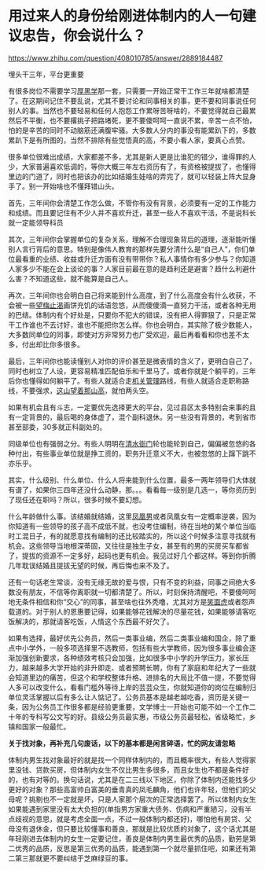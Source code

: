 # 用过来人的身份给刚进体制内的人一句建议忠告，你会说什么？

https://www.zhihu.com/question/408010785/answer/2889184487

埋头干三年，平台更重要

有很多岗位不需要学习[厚黑学](https://www.zhihu.com/search?q=%E5%8E%9A%E9%BB%91%E5%AD%A6&search_source=Entity&hybrid_search_source=Entity&hybrid_search_extra=%7B%22sourceType%22%3A%22answer%22%2C%22sourceId%22%3A2889184487%7D)那一套，只需要一开始正常干工作三年就啥都清楚了。在这期间记住不要乱说，尤其不要讨论和同事相关的事，更不要和同事说任何别人的事。当然也不要轻易和任何人抱怨工作累呀苦呀啥的，不要觉得就自己最累然后不平衡，也不要撂挑子把路堵死，更不要傻呵呵一直说不累，辛苦一点不怕，怕的是辛苦的同时不动脑筋还满腹牢骚。大多数人分内的事没有能累趴下的，多数累趴下是有所图的，当然不排除有些觉悟真的高，不要小看人家，要真心点赞。

很多单位很难出成绩，大家都差不多，尤其是新人更是比谁犯的错少，谁得罪的人少，大家普遍喜欢低调的，等你大概三年左右资历有了，有资格被提拔了，也懂得里边的门道了，同时也把该办的比如结婚生娃啥的弄完了，就可以轻装上阵大显身手了。别一开始啥也不懂拜错山头。

首先，三年间你会清楚工作怎么做，不管你有没有背景，必须要有一定的工作能力和成绩。而且要记住有不少人并不喜欢升迁，甚至一些人不喜欢干活，不是说科长就一定能领导科员

其次，三年间你会掌握单位的复杂关系，理解不合理现象背后的道理，逐渐能听懂别人言行背后的意思。特别是像伟人教育的那样先要分清什么是“自己人”，你们单位最看重的业绩、收益或升迁方面有没有带带你？私人事情你有多少参与？你知道人家多少不能在会上谈论的事？人家目前最在意的是趋利还是避害？趋什么利避什么害？不知道这些，就不能算是自己人。

再次，三年间你也会明白自己将来能到什么高度，到了什么高度会有什么收获，不会被一些[望梅止渴](https://www.zhihu.com/search?q=%E6%9C%9B%E6%A2%85%E6%AD%A2%E6%B8%B4&search_source=Entity&hybrid_search_source=Entity&hybrid_search_extra=%7B%22sourceType%22%3A%22answer%22%2C%22sourceId%22%3A2889184487%7D)画饼充饥的话语忽悠，从而傻傻滴一直努力干活，或者各种无用的巴结。体制内有个好处是，只要你不犯大的错误，没有把人得罪狠了，只是正常干工作谁也不去讨好，谁也不能把你怎么样。你也会明白，其实除了极少数能人，大多数同单位的同事，即使对方非常努力也广受欢迎，最后再看看和你也差不太多，付出却比你多很多。

最后，三年间你也能读懂别人对你的评价甚至是微表情的含义了，更明白自己了，同时也树立了人设，更容易精准匹配伯乐和千里马了。或者你就是个躺平的，三年后你也懂得如何躺平了。有些人就适合走[机关管理](https://www.zhihu.com/search?q=%E6%9C%BA%E5%85%B3%E7%AE%A1%E7%90%86&search_source=Entity&hybrid_search_source=Entity&hybrid_search_extra=%7B%22sourceType%22%3A%22answer%22%2C%22sourceId%22%3A2889184487%7D)路线，有些人就适合走职称路线，不要强求，[这山望着那山高](https://www.zhihu.com/search?q=%E8%BF%99%E5%B1%B1%E6%9C%9B%E7%9D%80%E9%82%A3%E5%B1%B1%E9%AB%98&search_source=Entity&hybrid_search_source=Entity&hybrid_search_extra=%7B%22sourceType%22%3A%22answer%22%2C%22sourceId%22%3A2889184487%7D)，就怕两头空。

如果有机会且有斗志，一定要优先选择更大的平台，见过县区太多特别会来事的且有一定背景的，最后喝的身体虚了，混个副科退休。另一些没有背景的，考到省市甚至部委，30多就正科副处的。

同级单位也有强弱之分。有些人明明在[清水衙门](https://www.zhihu.com/search?q=%E6%B8%85%E6%B0%B4%E8%A1%99%E9%97%A8&search_source=Entity&hybrid_search_source=Entity&hybrid_search_extra=%7B%22sourceType%22%3A%22answer%22%2C%22sourceId%22%3A2889184487%7D)轮也能轮到自己，偏偏被忽悠的各种付出，有些事业单位就是挣工资的，职务升迁意义不大，也被忽悠的上蹿下跳不亦乐乎。

其实，什么级别、什么单位、什么人将来能到什么位置，最多一两年领导们大体就有谱了，如果你三四年还没什么动静，那。。。看看每一级别是几选一，等你资历到了现任还在职吗？所以，很多时候不要幻想。

什么年龄做什么事。该结婚就结婚，这里[凤凰男](https://www.zhihu.com/search?q=%E5%87%A4%E5%87%B0%E7%94%B7&search_source=Entity&hybrid_search_source=Entity&hybrid_search_extra=%7B%22sourceType%22%3A%22answer%22%2C%22sourceId%22%3A2889184487%7D)或者凤凰女有一定概率逆袭，因为你知道有一些领导的孩子高不成低不就，也没考住编制，待在当地的某个单位当临时工混日子，有的就愿意找有编制的还比较踏实的，所以这个时候多注意寻找就有机会。这些领导当地根深蒂固，又往往是独生子女，甚至有的男的买房买车都省了，提拔的资源不一定多好，起码也更有机会。我见过好几个都这样。等到你折腾几年耽误结婚且提拔无望的时候，再后悔也来不及了。

还有一句话老生常谈，没有无缘无故的爱与恨，只有不变的利益，同事之间绝大多数没有朋友，不信等你离职就一切都清楚了。所以，时刻保持清醒吧，不要傻呵呵地无条件相信和你“交心”的同事，甚至啥也往外秃噜，尤其对方是[笑面虎](https://www.zhihu.com/search?q=%E7%AC%91%E9%9D%A2%E8%99%8E&search_source=Entity&hybrid_search_source=Entity&hybrid_search_extra=%7B%22sourceType%22%3A%22answer%22%2C%22sourceId%22%3A2889184487%7D)或者怨声载道的。对于别人的恩惠要记得，如果能够花钱解决的尽量花钱，如果能够请客吃饭解决的，那就请客吃饭，人情这个东西最不好欠了。

如果有选择，最好优先公务员，然后一类事业编，然后二类事业编和国企，除了重点中小学外，一般多项选择里不选教师，包括有些大学教师，因为很多事业编会逐渐加强创新要求，各种绩效考核只会加强，比如很多中小学的升学压力，家长压力，越来越多大学开始的非升即走、或者预聘长聘，你有了家庭和年纪大了一些就会知道里边的痛苦，但这个和学校整体升格、进排名的大局比不值一提，不要觉得人多可以改变什么，看看门槛外等待上岸的芸芸众生，你就知道你的岗位在编制归单位灵活掌握以后有多么让人惦记了。公务员基本是越老越吃香，资历是关键一条，因为公务员工作很多都是经验更重要，文学博士一开始也可能不如一个工作二十年的专科写公文写的好。县级公务员最实惠，市级公务员最轻松，省级略忙，乡镇和国家一般最忙。

**关于找对象，再补充几句废话，以下的基本都是闲言碎语，忙的网友请忽略**

体制内男生找对象最好的就是找一个同样体制内的，而且概率很大，有些人觉得家里没钱、贷款买房，但体制内女生不仅比男生多很多，而且女生也不都是条件好的，也有对等的。换句话说，尤其是在二三线以下地区，你除了体制内还能找多少更好的对象？那些高富帅白富美的垂青真的凤毛麟角，他们也许年轻，但他们的父母呢？挑剔也不一定就是坏，只是人家那个层次的正常选择罢了。所以体制内女生如果能遇到家里没有太大负担的(单指男方家重大债务、伤病和严重陋习，没有半点歧视的意思，就是考虑全面一点，不过一般体制内都还好)，哪怕他有房贷、父母没有退休金，但只要比较懂事和善良，那就是比较优质的对象了，这个话尤其是年轻刚进去体制内的女生一定要记住，善良是体制内男生最优秀的品质，勤劳是第二优秀的品质，反思是第三优秀的品质，能遇到第一个就尽量抓住吧，如果还有第二第三那就更不要纠结于芝麻绿豆的事。